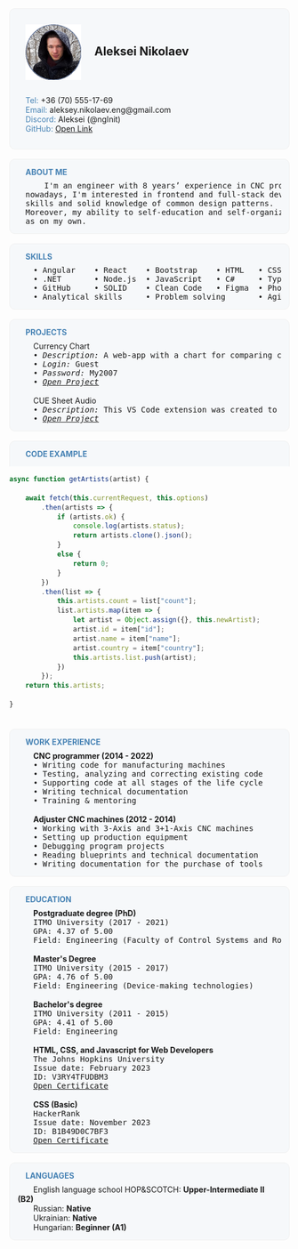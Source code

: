 <div style="display:flex;background-color:#f6f8fa;border:1px solid #f0f0f0;border-bottom:none;border-radius:10px 10px 0 0;padding:28px">
<img width="100px" style="display:inline-block;background:none" src="https://raw.githubusercontent.com/ngInit/Assets/refs/heads/main/cvA.png" alt="CV image">
<h2 style="display:inline-block;margin-top:36px;border:none;margin-left:24px">Aleksei Nikolaev</h2>
</div>
<div style="background-color:#f6f8fa;border:1px solid #f0f0f0;border-top:none;border-radius:0 0 10px 10px;padding: 0 28px 28px;">
<span style="color:steelblue">Tel:</span> <span>+36 (70) 555-17-69</span><br>
<span style="color:steelblue">Email:</span> <span>aleksey.nikolaev.eng@gmail.com</span><br>
<span style="color:steelblue">Discord:</span> Aleksei (@ngInit)<span></span><br>
<span style="color:steelblue">GitHub:</span> <a target="_blank" href="https://github.com/ngInit">Open Link</a><br>
</div>
<br>
<div style="background-color:#f6f8fa;border:1px solid #f0f0f0;border-radius:10px;padding:14px">
<span style="display:inline-block;margin:0 0 8px 14px;font-weight:700;color:steelblue">ABOUT ME</span>
<pre style="background:none;padding:0;margin:0 0 0 14px">
    I'm an engineer with 8 years’ experience in CNC programming industry. I decided to change my way and 
nowadays, I'm interested in frontend and full-stack development. I have some modern frontend development
skills and solid knowledge of common design patterns.
Moreover, my ability to self-education and self-organization allow me to work just as well on team projects 
as on my own.
</pre>
</div>
<br>
<div style="background-color:#f6f8fa;border:1px solid #f0f0f0;border-radius:10px;padding:14px">
<span style="display:inline-block;margin:0 0 8px 14px;font-weight:700;color:steelblue">SKILLS</span>
<pre style="background:none;padding:0;margin:0 0 0 28px">
• Angular    • React    • Bootstrap    • HTML   • CSS
• .NET       • Node.js  • JavaScript   • C#     • TypeScript       
• GitHub     • SOLID    • Clean Code   • Figma  • Photoshop
• Analytical skills     • Problem solving       • Agile & Waterfall
</pre>
</div>
<br>
<div style="background-color:#f6f8fa;border:1px solid #f0f0f0;border-radius:10px;padding:14px">
<span style="display:inline-block;margin:0 0 8px 14px;font-weight:700;color:steelblue">PROJECTS</span><br>
<span style="font-size:14px;padding:0;margin:0 0 0 28px">Currency Chart</span>
<pre style="background:none;padding:0;margin:0 0 0 28px">
<i>• Description:</i> A web-app with a chart for comparing currencies
<i>• Login:</i> Guest
<i>• Password:</i> My2007
<i>• <a target="_blank" href="https://currency-chart.vercel.app/Login">Open Project</a></i>
</pre>
<br>
<span style="font-size:14px;padding:0;margin:0 0 0 28px">CUE Sheet Audio</span>
<pre style="background:none;padding:0;margin:0 0 0 28px">
<i>• Description:</i> This VS Code extension was created to make it easier to create and edit CUE Sheets of Audio files
<i>• <a target="_blank" href="https://marketplace.visualstudio.com/items?itemName=QuantumPannonia.cue-sheet-audio">Open Project</a></i>
</pre>
</div>
<br>
<div style="background-color:#f6f8fa;border:1px solid #f0f0f0;border-bottom:none;border-radius:10px 10px 0 0;padding:14px">
<span style="display:inline-block;margin:0 0 0 14px;font-weight:700;color:steelblue">CODE EXAMPLE</span>
</div>

````js
async function getArtists(artist) {
    
    await fetch(this.currentRequest, this.options)
        .then(artists => {
            if (artists.ok) {
                console.log(artists.status);
                return artists.clone().json();
            }
            else {
                return 0;
            }
        })
        .then(list => {
            this.artists.count = list["count"];
            list.artists.map(item => {
                let artist = Object.assign({}, this.newArtist);
                artist.id = item["id"];
                artist.name = item["name"];
                artist.country = item["country"];
                this.artists.list.push(artist);
            })
        });
    return this.artists;
    
}
````
<div style="background-color:#f6f8fa;border:1px solid #f0f0f0;border-radius:10px;padding:14px;margin-top: 36px">
<span style="display:inline-block;margin:0 0 8px 14px;font-weight:700;color:steelblue">WORK EXPERIENCE</span><br>
<span style="font-size:14px;font-weight:700;padding:0;margin:0 0 0 28px">CNC programmer (2014 - 2022)</span>
<pre style="background:none;padding:0;margin:0 0 0 28px">
• Writing code for manufacturing machines
• Testing, analyzing and correcting existing code
• Supporting code at all stages of the life cycle
• Writing technical documentation
• Training & mentoring
</pre>
<br>
<span style="font-size:14px;font-weight:700;padding:0;margin:0 0 0 28px">Adjuster CNC machines (2012 - 2014)</span><br>
<pre style="background:none;padding:0;margin:0 0 0 28px">
• Working with 3-Axis and 3+1-Axis CNC machines
• Setting up production equipment
• Debugging program projects
• Reading blueprints and technical documentation
• Writing documentation for the purchase of tools
</pre>
</div>
<br>
<div style="background-color:#f6f8fa;border:1px solid #f0f0f0;border-radius:10px;padding:14px">
<span style="display:inline-block;margin:0 0 8px 14px;font-weight:700;color:steelblue">EDUCATION</span><br>
<span style="font-size:14px;font-weight:700;padding:0;margin:0 0 0 28px">Postgraduate degree (PhD)</span>
<pre style="background:none;padding:0;margin:0 0 0 28px">
ITMO University (2017 - 2021)
GPA: 4.37 of 5.00
Field: Engineering (Faculty of Control Systems and Robotics)
</pre>
<br>
<span style="font-size:14px;font-weight:700;padding:0;margin:0 0 0 28px">Master's Degree</span>
<pre style="background:none;padding:0;margin:0 0 0 28px">
ITMO University (2015 - 2017)
GPA: 4.76 of 5.00
Field: Engineering (Device-making technologies)
</pre>
<br>
<span style="font-size:14px;font-weight:700;padding:0;margin:0 0 0 28px">Bachelor's degree</span>
<pre style="background:none;padding:0;margin:0 0 0 28px">
ITMO University (2011 - 2015)
GPA: 4.41 of 5.00
Field: Engineering
</pre>
<br>
<span style="font-size:14px;font-weight:700;padding:0;margin:0 0 0 28px">HTML, CSS, and Javascript for Web Developers</span><br>
<pre style="background:none;padding:0;margin:0 0 0 28px">
The Johns Hopkins University
Issue date: February 2023
ID: V3RY4TFUDBM3
<a target="_blank" href="https://www.coursera.org/account/accomplishments/verify/V3RY4TFUDBM3">Open Certificate</a>
</pre>
<br>
<span style="font-size:14px;font-weight:700;padding:0;margin:0 0 0 28px">CSS (Basic)</span>
<pre style="background:none;padding:0;margin:0 0 0 28px">
HackerRank
Issue date: November 2023
ID: B1B49D0C7BF3
<a target="_blank" href="https://www.hackerrank.com/certificates/b1b49d0c7bf3">Open Certificate</a>
</pre>
</div>
<br>
<div style="background-color:#f6f8fa;border:1px solid #f0f0f0;border-radius:10px;padding:14px">
<span style="display:inline-block;margin:0 0 8px 14px;font-weight:700;color:steelblue">LANGUAGES</span><br>
<span style="font-size:14px;padding:0;margin:0 0 0 28px">English language school HOP&SCOTCH: <span style="font-weight:700">Upper-Intermediate II (B2)</span></span><br>
<span style="font-size:14px;padding:0;margin:0 0 0 28px">Russian: <span style="font-weight:700">Native</span></span><br>
<span style="font-size:14px;padding:0;margin:0 0 0 28px">Ukrainian: <span style="font-weight:700">Native</span></span><br>
<span style="font-size:14px;padding:0;margin:0 0 0 28px">Hungarian: <span style="font-weight:700">Beginner (A1)</span></span>
</div>